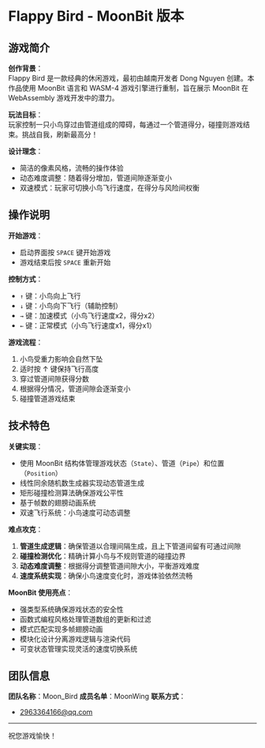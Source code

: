 # Flappy Bird - MoonBit 版本

## 游戏简介

**创作背景**：  
Flappy Bird 是一款经典的休闲游戏，最初由越南开发者 Dong Nguyen 创建。本作品使用 MoonBit 语言和 WASM-4 游戏引擎进行重制，旨在展示 MoonBit 在 WebAssembly 游戏开发中的潜力。

**玩法目标**：  
玩家控制一只小鸟穿过由管道组成的障碍，每通过一个管道得分，碰撞则游戏结束。挑战自我，刷新最高分！

**设计理念**：  
- 简洁的像素风格，流畅的操作体验  
- 动态难度调整：随着得分增加，管道间隙逐渐变小  
- 双速模式：玩家可切换小鸟飞行速度，在得分与风险间权衡  

## 操作说明

**开始游戏**：  
- 启动界面按 `SPACE` 键开始游戏  
- 游戏结束后按 `SPACE` 重新开始  

**控制方式**：  
- `↑` 键：小鸟向上飞行  
- `↓` 键：小鸟向下飞行（辅助控制）  
- `→` 键：加速模式（小鸟飞行速度x2，得分x2）  
- `←` 键：正常模式（小鸟飞行速度x1，得分x1）  

**游戏流程**：  
1. 小鸟受重力影响会自然下坠  
2. 适时按 ↑ 键保持飞行高度  
3. 穿过管道间隙获得分数  
4. 根据得分情况，管道间隙会逐渐变小  
5. 碰撞管道游戏结束  

## 技术特色

**关键实现**：  
- 使用 MoonBit 结构体管理游戏状态（`State`）、管道（`Pipe`）和位置（`Position`）
- 线性同余随机数生成器实现动态管道生成
- 矩形碰撞检测算法确保游戏公平性
- 基于帧数的翅膀动画系统
- 双速飞行系统：小鸟速度可动态调整

**难点攻克**：  
1. **管道生成逻辑**：确保管道以合理间隔生成，且上下管道间留有可通过间隙
2. **碰撞检测优化**：精确计算小鸟与不规则管道的碰撞边界
3. **动态难度调整**：根据得分调整管道间隙大小，平衡游戏难度
4. **速度系统实现**：确保小鸟速度变化时，游戏体验依然流畅

**MoonBit 使用亮点**：  
- 强类型系统确保游戏状态的安全性
- 函数式编程风格处理管道数组的更新和过滤
- 模式匹配实现多帧翅膀动画
- 模块化设计分离游戏逻辑与渲染代码
- 可变状态管理实现灵活的速度切换系统

## 团队信息

**团队名称**：Moon_Bird
**成员名单**：MoonWing
**联系方式**：  
- 2963364166@qq.com  

---

祝您游戏愉快！